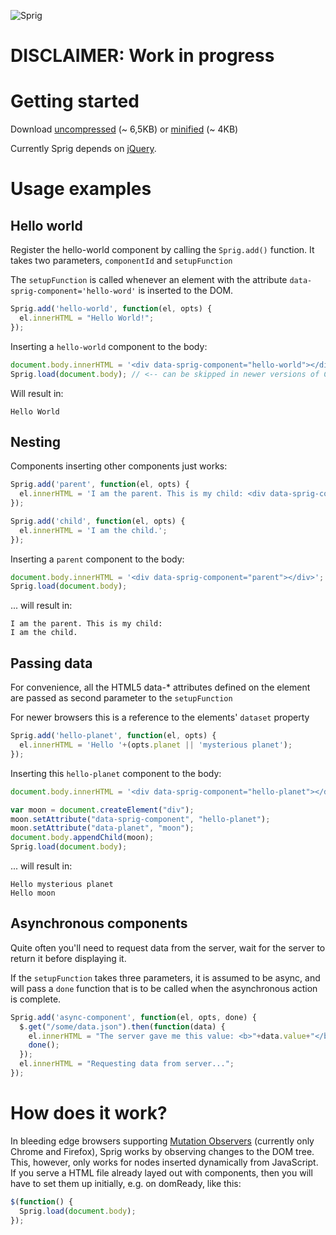 ![Sprig](http://bjoergenaess.no/sprig.jpg?new-cache-key-pls)

# DISCLAIMER: Work in progress

# Getting started

Download [uncompressed](http://raw.github.com/bjoerge/sprig/master/sprig.js) (~ 6,5KB) 
or [minified](raw.github.com/bjoerge/sprig/master/sprig.min.js) (~ 4KB)

Currently Sprig depends on [jQuery](http://jquery.com).

# Usage examples

## Hello world

Register the hello-world component by calling the `Sprig.add()` function. It takes two parameters, `componentId` and `setupFunction`

The `setupFunction` is called whenever an element with the attribute `data-sprig-component='hello-word'` is inserted to the DOM.

```js
Sprig.add('hello-world', function(el, opts) {
  el.innerHTML = "Hello World!";
});
```

Inserting a `hello-world` component to the body:

```js
document.body.innerHTML = '<div data-sprig-component="hello-world"></div>';
Sprig.load(document.body); // <-- can be skipped in newer versions of Chrome and Firefox
```

Will result in:

```
Hello World
```

## Nesting

Components inserting other components just works:

```js
Sprig.add('parent', function(el, opts) {
  el.innerHTML = 'I am the parent. This is my child: <div data-sprig-component="child"></div>';
});

Sprig.add('child', function(el, opts) {
  el.innerHTML = 'I am the child.';
});
```

Inserting a `parent` component to the body:

```js
document.body.innerHTML = '<div data-sprig-component="parent"></div>';
Sprig.load(document.body);
```

... will result in:

```
I am the parent. This is my child:
I am the child.
```

## Passing data

For convenience, all the HTML5 data-* attributes defined on the element are passed as second parameter to the
`setupFunction`

For newer browsers this is a reference to the elements' `dataset` property

```js
Sprig.add('hello-planet', function(el, opts) {
  el.innerHTML = 'Hello '+(opts.planet || 'mysterious planet');
});
```

Inserting this `hello-planet` component to the body:

```js
document.body.innerHTML = '<div data-sprig-component="hello-planet"></div>';

var moon = document.createElement("div");
moon.setAttribute("data-sprig-component", "hello-planet");
moon.setAttribute("data-planet", "moon");
document.body.appendChild(moon);
Sprig.load(document.body);
```

... will result in:

```
Hello mysterious planet
Hello moon
```

## Asynchronous components

Quite often you'll need to request data from the server, wait for the server to return it before displaying it. 

If the `setupFunction` takes three parameters, it is assumed to be async, and will pass a `done` function that is to 
be called when the asynchronous action is complete.

```js
Sprig.add('async-component', function(el, opts, done) {
  $.get("/some/data.json").then(function(data) {
    el.innerHTML = "The server gave me this value: <b>"+data.value+"</b>";
    done();
  });
  el.innerHTML = "Requesting data from server...";
});
```

# How does it work?

In bleeding edge browsers supporting [Mutation Observers](http://dvcs.w3.org/hg/domcore/raw-file/tip/Overview.html#mutation-observers)
(currently only Chrome and Firefox), Sprig works by observing changes to the DOM tree. This, however, only works
for nodes inserted dynamically from JavaScript. If you serve a HTML file already layed out with components, then you will 
have to set them up initially, e.g. on domReady, like this:

```js
$(function() {
  Sprig.load(document.body);
});
```
